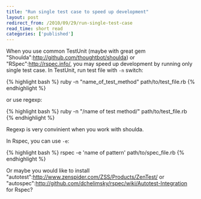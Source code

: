 ```yaml
---
title: "Run single test case to speed up development"
layout: post
redirect_from: /2010/09/29/run-single-test-case
read_time: short read
categories: ['published']
---
```

When you use common TestUnit (maybe with great gem "Shoulda":http://github.com/thoughtbot/shoulda) or "RSpec":http://rspec.info/, you may speed up development by running only single test case.
In TestUnit, run test file with `-n` switch:

{% highlight bash %}
ruby -n "name_of_test_method" path/to/test_file.rb
{% endhighlight %}

or use regexp:

{% highlight bash %}
ruby -n "/name of test method/" path/to/test_file.rb
{% endhighlight %}

Regexp is very convinient when you work with shoulda.

In Rspec, you can use `-e`:

{% highlight bash %}
rspec -e 'name of pattern' path/to/spec_file.rb
{% endhighlight %}

Or maybe you would like to install "autotest":http://www.zenspider.com/ZSS/Products/ZenTest/ or "autospec":http://github.com/dchelimsky/rspec/wiki/Autotest-Integration for Rspec?
